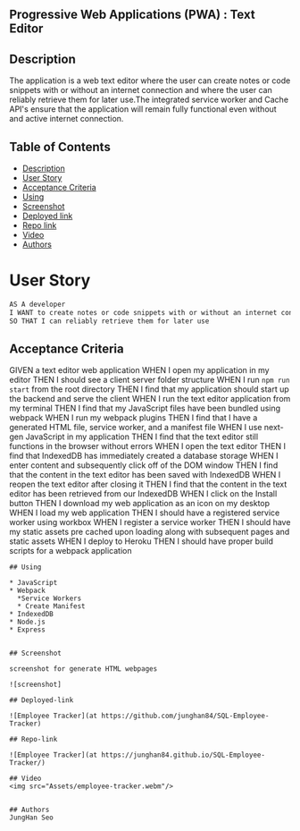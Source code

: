 ## Progressive Web Applications (PWA) : Text Editor

## Description
The application is a web text editor where the user can create notes or code snippets with or without an internet connection and where the user can reliably retrieve them for later use.The integrated service worker and Cache API's ensure that the application will remain fully functional even without and active internet connection.

## Table of Contents

- [Description](#description)
- [User Story](#user-story)
- [Acceptance Criteria](#acceptance-critegitia)
- [Using](#Using)
- [Screenshot](#screenshot)
- [Deployed link](#Deployed-link)
- [Repo link](#Repo-link)
- [Video](#Video)
- [Authors](#Authors)

# User Story

```md
AS A developer
I WANT to create notes or code snippets with or without an internet connection
SO THAT I can reliably retrieve them for later use
```

## Acceptance Criteria

GIVEN a text editor web application
WHEN I open my application in my editor
THEN I should see a client server folder structure
WHEN I run `npm run start` from the root directory
THEN I find that my application should start up the backend and serve the client
WHEN I run the text editor application from my terminal
THEN I find that my JavaScript files have been bundled using webpack
WHEN I run my webpack plugins
THEN I find that I have a generated HTML file, service worker, and a manifest file
WHEN I use next-gen JavaScript in my application
THEN I find that the text editor still functions in the browser without errors
WHEN I open the text editor
THEN I find that IndexedDB has immediately created a database storage
WHEN I enter content and subsequently click off of the DOM window
THEN I find that the content in the text editor has been saved with IndexedDB
WHEN I reopen the text editor after closing it
THEN I find that the content in the text editor has been retrieved from our IndexedDB
WHEN I click on the Install button
THEN I download my web application as an icon on my desktop
WHEN I load my web application
THEN I should have a registered service worker using workbox
WHEN I register a service worker
THEN I should have my static assets pre cached upon loading along with subsequent pages and static assets
WHEN I deploy to Heroku
THEN I should have proper build scripts for a webpack application
```
## Using

* JavaScript
* Webpack
  *Service Workers
  * Create Manifest
* IndexedDB
* Node.js
* Express


## Screenshot

screenshot for generate HTML webpages

![screenshot]

## Deployed-link

![Employee Tracker](at https://github.com/junghan84/SQL-Employee-Tracker) 

## Repo-link 

![Employee Tracker](at https://junghan84.github.io/SQL-Employee-Tracker/) 

## Video
<img src="Assets/employee-tracker.webm"/>


## Authors
JungHan Seo